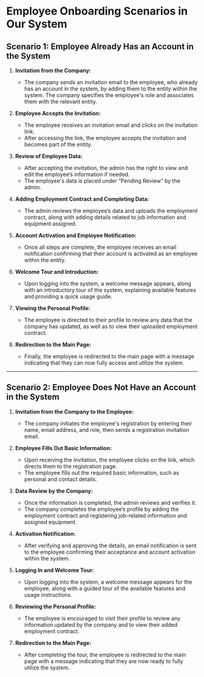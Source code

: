 # Employee Onboarding Scenarios in Our System

## Scenario 1: Employee Already Has an Account in the System

1. **Invitation from the Company:**

   - The company sends an invitation email to the employee, who already has an account in the system, by adding them to the entity within the system. The company specifies the employee's role and associates them with the relevant entity.

2. **Employee Accepts the Invitation:**

   - The employee receives an invitation email and clicks on the invitation link.
   - After accessing the link, the employee accepts the invitation and becomes part of the entity.

3. **Review of Employee Data:**

   - After accepting the invitation, the admin has the right to view and edit the employee’s information if needed.
   - The employee's data is placed under “Pending Review” by the admin.

4. **Adding Employment Contract and Completing Data:**

   - The admin reviews the employee’s data and uploads the employment contract, along with adding details related to job information and equipment assigned.

5. **Account Activation and Employee Notification:**

   - Once all steps are complete, the employee receives an email notification confirming that their account is activated as an employee within the entity.

6. **Welcome Tour and Introduction:**

   - Upon logging into the system, a welcome message appears, along with an introductory tour of the system, explaining available features and providing a quick usage guide.

7. **Viewing the Personal Profile:**

   - The employee is directed to their profile to review any data that the company has updated, as well as to view their uploaded employment contract.

8. **Redirection to the Main Page:**
   - Finally, the employee is redirected to the main page with a message indicating that they can now fully access and utilize the system.

---

## Scenario 2: Employee Does Not Have an Account in the System

1. **Invitation from the Company to the Employee:**

   - The company initiates the employee's registration by entering their name, email address, and role, then sends a registration invitation email.

2. **Employee Fills Out Basic Information:**

   - Upon receiving the invitation, the employee clicks on the link, which directs them to the registration page.
   - The employee fills out the required basic information, such as personal and contact details.

3. **Data Review by the Company:**

   - Once the information is completed, the admin reviews and verifies it.
   - The company completes the employee’s profile by adding the employment contract and registering job-related information and assigned equipment.

4. **Activation Notification:**

   - After verifying and approving the details, an email notification is sent to the employee confirming their acceptance and account activation within the system.

5. **Logging In and Welcome Tour:**

   - Upon logging into the system, a welcome message appears for the employee, along with a guided tour of the available features and usage instructions.

6. **Reviewing the Personal Profile:**

   - The employee is encouraged to visit their profile to review any information updated by the company and to view their added employment contract.

7. **Redirection to the Main Page:**
   - After completing the tour, the employee is redirected to the main page with a message indicating that they are now ready to fully utilize the system.
